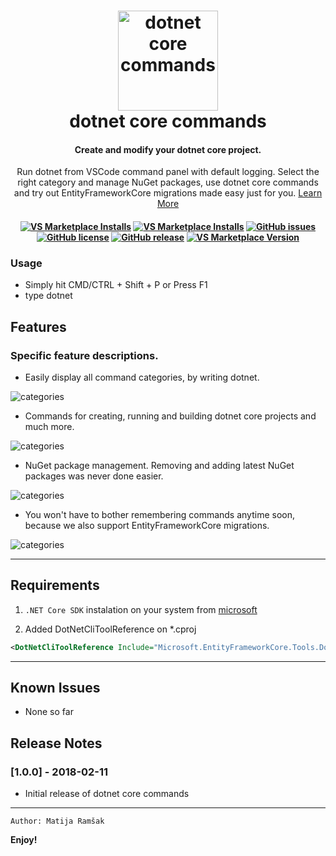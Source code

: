 <h1 align="center">
<a href="https://github.com/matijarmk/dotnet-core-commands"><img src="https://raw.githubusercontent.com/matijarmk/dotnet-core-commands/master/images/Logo.png" alt="dotnet core commands" width="160"></a>
<br>
dotnet core commands
<br>
</h1>
<h4 align="center">Create and modify your dotnet core project. </h4>
<p align="center">Run dotnet from VSCode command panel with default logging. Select the right category and manage NuGet packages, use dotnet core commands and try out EntityFrameworkCore migrations made easy just for you. <a href="https://github.com/matijarmk/dotnet-core-commands/wiki"> Learn More</a>
</p>
<h4 align="center">
 
[![VS Marketplace Installs](https://vsmarketplacebadge.apphb.com/installs/matijarmk.dotnet-core-commands.svg)](https://marketplace.visualstudio.com/items?itemName=matijarmk.dotnet-core-commands)
[![VS Marketplace Installs](https://vsmarketplacebadge.apphb.com/rating-short/matijarmk.dotnet-core-commands.svg)](https://marketplace.visualstudio.com/items?itemName=matijarmk.dotnet-core-commands)
[![GitHub issues](https://img.shields.io/github/issues/matijarmk/dotnet-core-commands.svg)](https://github.com/matijarmk/dotnet-core-commands/issues)
[![GitHub license](https://img.shields.io/github/license/matijarmk/dotnet-core-commands.svg)](https://github.com/matijarmk/dotnet-core-commands/blob/master/LICENSE)
[![GitHub release](https://img.shields.io/github/release/matijarmk/dotnet-core-commands.svg)](https://github.com/matijarmk/dotnet-core-commands.svg/releases) [![VS Marketplace Version](https://vsmarketplacebadge.apphb.com/version-short/matijarmk.dotnet-core-commands.svg)](https://vsmarketplacebadge.apphb.com/version-short/matijarmk.dotnet-core-commands.svg) 

</h4>

### Usage

* Simply hit CMD/CTRL + Shift + P or Press F1
* type dotnet

## Features

### Specific feature descriptions.

* Easily display all command categories, by writing dotnet.

![categories](images/category.gif)

* Commands for creating, running and building dotnet core projects and much more.

![categories](images/SDKcommands.gif)

* NuGet package management. Removing and adding latest NuGet packages was never done easier.

![categories](images/packages.gif)

* You won't have to bother remembering commands anytime soon, because we also support EntityFrameworkCore migrations.

![categories](images/migrations.gif)

---

## Requirements

1. `.NET Core SDK` instalation on your system from [microsoft](https://www.microsoft.com/net/download)

2. Added DotNetCliToolReference on \*.cproj

```xml
<DotNetCliToolReference Include="Microsoft.EntityFrameworkCore.Tools.DotNet" Version="2.0.0" /> current version
```

---

## Known Issues

* None so far

## Release Notes

### [1.0.0] - 2018-02-11

* Initial release of dotnet core commands

<!-- ### 1.0.1

Fixed issue #.

### 1.1.0

Added features X, Y, and Z. -->

---

`Author: Matija Ramšak`

**Enjoy!**
